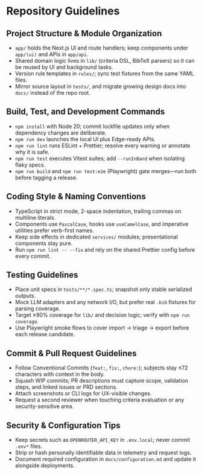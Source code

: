 # Repository Guidelines

## Project Structure & Module Organization
- `app/` holds the Next.js UI and route handlers; keep components under `app/(ui)` and APIs in `app/api`.
- Shared domain logic lives in `lib/` (criteria DSL, BibTeX parsers) so it can be reused by UI and background tasks.
- Version rule templates in `rules/`; sync test fixtures from the same YAML files.
- Mirror source layout in `tests/`, and migrate growing design docs into `docs/` instead of the repo root.

## Build, Test, and Development Commands
- `npm install` with Node 20; commit lockfile updates only when dependency changes are deliberate.
- `npm run dev` launches the local UI plus Edge-ready APIs.
- `npm run lint` runs ESLint + Prettier; resolve every warning or annotate why it is safe.
- `npm run test` executes Vitest suites; add `--runInBand` when isolating flaky specs.
- `npm run build` and `npm run test:e2e` (Playwright) gate merges—run both before tagging a release.

## Coding Style & Naming Conventions
- TypeScript in strict mode, 2-space indentation, trailing commas on multiline literals.
- Components use `PascalCase`, hooks use `useCamelCase`, and imperative utilities prefer verb-first names.
- Keep side effects in dedicated `services/` modules; presentational components stay pure.
- Run `npm run lint -- --fix` and rely on the shared Prettier config before every commit.

## Testing Guidelines
- Place unit specs in `tests/**/*.spec.ts`; snapshot only stable serialized outputs.
- Mock LLM adapters and any network I/O, but prefer real `.bib` fixtures for parsing coverage.
- Target ≥90% coverage for `lib/` and decision logic; verify with `npm run coverage`.
- Use Playwright smoke flows to cover import → triage → export before each release candidate.

## Commit & Pull Request Guidelines
- Follow Conventional Commits (`feat:`, `fix:`, `chore:`); subjects stay ≤72 characters with context in the body.
- Squash WIP commits; PR descriptions must capture scope, validation steps, and linked issues or PRD sections.
- Attach screenshots or CLI logs for UX-visible changes.
- Request a second reviewer when touching criteria evaluation or any security-sensitive area.

## Security & Configuration Tips
- Keep secrets such as `OPENROUTER_API_KEY` in `.env.local`; never commit `.env*` files.
- Strip or hash personally identifiable data in telemetry and request logs.
- Document required configuration in `docs/configuration.md` and update it alongside deployments.
